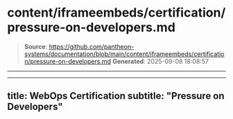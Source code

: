 # content/iframeembeds/certification/pressure-on-developers.md

> **Source**: https://github.com/pantheon-systems/documentation/blob/main/content/iframeembeds/certification/pressure-on-developers.md
> **Generated**: 2025-09-08 18:08:57

---

---
title: WebOps Certification
subtitle: "Pressure on Developers"
---

<Partial file="certification-guide/pressure-on-developers.md" />
